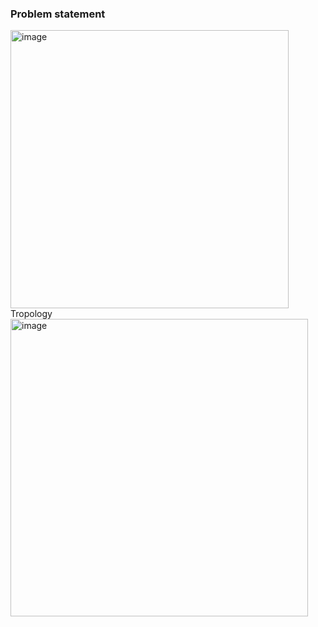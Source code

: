 ### Problem statement
<img width="445" alt="image" src="https://github.com/user-attachments/assets/d898039b-6c95-49df-a394-e14e64304b85">
Tropology
<img width="476" alt="image" src="https://github.com/user-attachments/assets/00bc9d35-3cc3-49be-8d0c-c492cb53eeb0">

